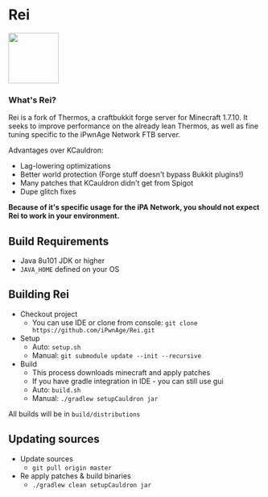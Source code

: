 # Rei

<img src="http://i.imgur.com/4JoNdAe.png" height="100px">

### What's Rei?
Rei is a fork of Thermos, a craftbukkit forge server for Minecraft 1.7.10. It seeks to improve performance on the already lean Thermos, as well as fine tuning specific to the iPwnAge Network FTB server. 

Advantages over KCauldron:
+ Lag-lowering optimizations
+ Better world protection (Forge stuff doesn't bypass Bukkit plugins!)
+ Many patches that KCauldron didn't get from Spigot
+ Dupe glitch fixes

**Because of it's specific usage for the iPA Network, you should not expect Rei to work in your environment.**


## Build Requirements
* Java 8u101 JDK or higher
* `JAVA_HOME` defined on your OS

## Building Rei
* Checkout project
  * You can use IDE or clone from console:
  `git clone https://github.com/iPwnAge/Rei.git`
* Setup
  * Auto: `setup.sh`
  * Manual:
  `git submodule update --init --recursive`
* Build
  * This process downloads minecraft and apply patches
  * If you have gradle integration in IDE - you can still use gui
  * Auto: `build.sh`
  * Manual:
  `./gradlew setupCauldron jar`

All builds will be in `build/distributions`
  
## Updating sources
* Update sources
  * `git pull origin master`
* Re apply patches & build binaries
  * `./gradlew clean setupCauldron jar`
